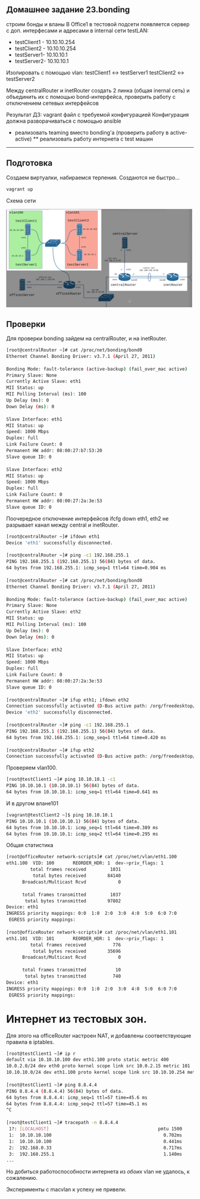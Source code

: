 ## Домашнее задание 23.bonding
строим бонды и вланы
В Office1 в тестовой подсети появляется сервер с доп. интерфесами и адресами в internal сети testLAN:
- testClient1 - 10.10.10.254
- testClient2 - 10.10.10.254
- testServer1- 10.10.10.1
- testServer2- 10.10.10.1

Изолировать с помощью vlan:
testClient1 <-> testServer1
testClient2 <-> testServer2

Между centralRouter и inetRouter создать 2 линка (общая inernal сеть) и объединить их с помощью bond-интерфейса,
проверить работу c отключением сетевых интерфейсов

Результат ДЗ: vagrant файл с требуемой конфигурацией
Конфигурация должна разворачиваться с помощью ansible

* реализовать teaming вместо bonding'а (проверить работу в active-active)
** реализовать работу интернета с test машин 
---


## Подготовка
Создаем виртуалки, набираемся терпения. Создаются не быстро...
```bash
vagrant up
```
Схема сети

![network](https://github.com/abochenin/otus-linux/blob/master/23.bonding/images/bonding.png)

## Проверки

Для проверки bonding зайдем на centralRouter, и на inetRouter. 

```bash
[root@centralRouter ~]# cat /proc/net/bonding/bond0
Ethernet Channel Bonding Driver: v3.7.1 (April 27, 2011)

Bonding Mode: fault-tolerance (active-backup) (fail_over_mac active)
Primary Slave: None
Currently Active Slave: eth1
MII Status: up
MII Polling Interval (ms): 100
Up Delay (ms): 0
Down Delay (ms): 0

Slave Interface: eth1
MII Status: up
Speed: 1000 Mbps
Duplex: full
Link Failure Count: 0
Permanent HW addr: 08:00:27:b7:53:20
Slave queue ID: 0

Slave Interface: eth2
MII Status: up
Speed: 1000 Mbps
Duplex: full
Link Failure Count: 0
Permanent HW addr: 08:00:27:2a:3e:53
Slave queue ID: 0
```

Поочередное отключение интерфейсов ifcfg down eth1, eth2 не разрывает канал между central и inetRouter.

```bash
[root@centralRouter ~]# ifdown eth1
Device 'eth1' successfully disconnected.

[root@centralRouter ~]# ping -c1 192.168.255.1
PING 192.168.255.1 (192.168.255.1) 56(84) bytes of data.
64 bytes from 192.168.255.1: icmp_seq=1 ttl=64 time=0.904 ms

[root@centralRouter ~]# cat /proc/net/bonding/bond0
Ethernet Channel Bonding Driver: v3.7.1 (April 27, 2011)

Bonding Mode: fault-tolerance (active-backup) (fail_over_mac active)
Primary Slave: None
Currently Active Slave: eth2
MII Status: up
MII Polling Interval (ms): 100
Up Delay (ms): 0
Down Delay (ms): 0

Slave Interface: eth2
MII Status: up
Speed: 1000 Mbps
Duplex: full
Link Failure Count: 0
Permanent HW addr: 08:00:27:2a:3e:53
Slave queue ID: 0

[root@centralRouter ~]# ifup eth1; ifdown eth2
Connection successfully activated (D-Bus active path: /org/freedesktop/NetworkManager/ActiveConnection/12)
Device 'eth2' successfully disconnected.

[root@centralRouter ~]# ping -c1 192.168.255.1
PING 192.168.255.1 (192.168.255.1) 56(84) bytes of data.
64 bytes from 192.168.255.1: icmp_seq=1 ttl=64 time=0.420 ms

[root@centralRouter ~]# ifup eth2
Connection successfully activated (D-Bus active path: /org/freedesktop/NetworkManager/ActiveConnection/13)
```

Проверяем vlan100. 
```bash
[root@testClient1 ~]# ping 10.10.10.1 -c1
PING 10.10.10.1 (10.10.10.1) 56(84) bytes of data.
64 bytes from 10.10.10.1: icmp_seq=1 ttl=64 time=0.641 ms
```

И в другом влане101

```bash
[vagrant@testClient2 ~]$ ping 10.10.10.1
PING 10.10.10.1 (10.10.10.1) 56(84) bytes of data.
64 bytes from 10.10.10.1: icmp_seq=1 ttl=64 time=0.389 ms
64 bytes from 10.10.10.1: icmp_seq=2 ttl=64 time=0.295 ms
```

Общая статистика 

```bash
[root@officeRouter network-scripts]# cat /proc/net/vlan/eth1.100
eth1.100  VID: 100       REORDER_HDR: 1  dev->priv_flags: 1
         total frames received         1031
          total bytes received        84140
      Broadcast/Multicast Rcvd            0

      total frames transmitted         1037
       total bytes transmitted        97802
Device: eth1
INGRESS priority mappings: 0:0  1:0  2:0  3:0  4:0  5:0  6:0 7:0
 EGRESS priority mappings:

[root@officeRouter network-scripts]# cat /proc/net/vlan/eth1.101
eth1.101  VID: 101       REORDER_HDR: 1  dev->priv_flags: 1
         total frames received          776
          total bytes received        35696
      Broadcast/Multicast Rcvd            0

      total frames transmitted           10
       total bytes transmitted          740
Device: eth1
INGRESS priority mappings: 0:0  1:0  2:0  3:0  4:0  5:0  6:0 7:0
 EGRESS priority mappings:
```


# Интернет из тестовых зон. 

Для этого на officeRouter настроен NAT, и добавлены соответствующие правила в iptables.

```bash
[root@testClient1 ~]# ip r
default via 10.10.10.100 dev eth1.100 proto static metric 400
10.0.2.0/24 dev eth0 proto kernel scope link src 10.0.2.15 metric 101
10.10.10.0/24 dev eth1.100 proto kernel scope link src 10.10.10.254 metric 400

[root@testClient1 ~]# ping 8.8.4.4
PING 8.8.4.4 (8.8.4.4) 56(84) bytes of data.
64 bytes from 8.8.4.4: icmp_seq=1 ttl=57 time=45.6 ms
64 bytes from 8.8.4.4: icmp_seq=2 ttl=57 time=45.1 ms
^C

[root@testClient1 ~]# tracepath -n 8.8.4.4
 1?: [LOCALHOST]                                         pmtu 1500
 1:  10.10.10.100                                          0.702ms
 1:  10.10.10.100                                          0.441ms
 2:  192.168.0.33                                          0.717ms
 3:  192.168.255.1                                         1.140ms
...
```

Но добиться работоспособности интернета из _обоих_ vlan не удалось, к сожалению. 

Эксперименты с macvlan к успеху не привели.

